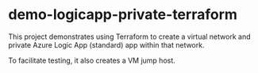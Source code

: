 # demo-logicapp-private-terraform

This project demonstrates using Terraform to create a virtual network and private Azure Logic App (standard) app within that network.

To facilitate testing, it also creates a VM jump host.
